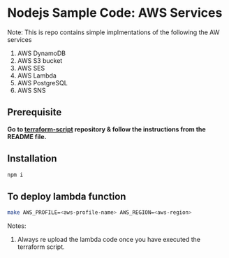 # Nodejs Sample Code: AWS Services
Note: This is repo contains simple implmentations of the following the AW services
1. AWS DynamoDB
2. AWS S3 bucket
3. AWS SES
4. AWS Lambda
5. AWS PostgreSQL
6. AWS SNS

## Prerequisite
**Go to [terraform-script](https://github.com/vishalsg42/terraform-script) repository & follow the instructions from the README file.**

## Installation
```sh
npm i
```

## To deploy lambda function

```sh
make AWS_PROFILE=<aws-profile-name> AWS_REGION=<aws-region>
```

Notes:
1. Always re upload the lambda code once you have executed the terraform script. 